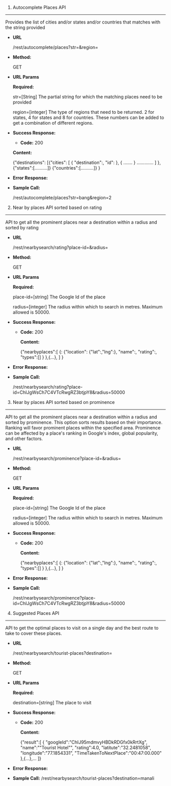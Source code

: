 1. Autocomplete Places API
--------------------------
  Provides the list of cities and/or states and/or countries that matches with the string provided
* **URL**

  /rest/autocomplete/places?str=<text>&region=<region-type>

* **Method:**
  
   GET
  
*  **URL Params**

   **Required:**
 
   str=[String] The partial string for which the matching places need to be provided
   
   region=[integer] The type of regions that need to be returned. 2 for states, 4 for states and 8 for countries. These numbers can be added to get a combination of different regions.


* **Success Response:**

  * **Code:** 200 
  
  **Content:** 
  
  {"destinations":
	[{"cities":
		[
			{
				"destination":<Destination>,
				"id":<Google Place Id>
			},
			{
				.......
			}
			.............
		]
	},
	{"states":[..........]}
	{"countries":[..........]}
  }
 
* **Error Response:**


* **Sample Call:**

  <server>/rest/autocomplete/places?str=bang&region=2
  
2. Near by places API sorted based on rating
--------------------------------------------
  API to get all the prominent places near a destination within a radius and sorted by rating

* **URL**

  /rest/nearbysearch/rating?place-id=<Google Id of the place>&radius=<radius in metres>

* **Method:**

   GET
  
*  **URL Params**

   **Required:**
 
   place-id=[string] The Google Id of the place
   
   radius=[integer] The radius within which to search in metres. Maximum allowed is 50000.

* **Success Response:**
  
  * **Code:** 200
  
    **Content:** 
	
	{"nearbyplaces":[
		{<Name of Destination>:
			{"location":
				{"lat":<latitude>,"lng":<longitude>},
				"name":<name>,
				"rating":<rating>,
				"types":[<list of place type this belongs to>]
			}
		},{...},
		]
	}
 
* **Error Response:**

  
* **Sample Call:**

  /rest/nearbysearch/rating?place-id=ChIJgWsCh7C4VTcRwgRZ3btjpY8&radius=50000

3. Near by places API sorted based on prominence
------------------------------------------------
  API to get all the prominent places near a destination within a radius and sorted by prominence.
  This option sorts results based on their importance. Ranking will favor prominent places within the specified area. 
  Prominence can be affected by a place's ranking in Google's index, global popularity, and other factors.

* **URL**

  /rest/nearbysearch/prominence?place-id=<Google Id of the place>&radius=<radius in metres>

* **Method:**

   GET
  
*  **URL Params**

   **Required:**
 
   place-id=[string] The Google Id of the place
   
   radius=[integer] The radius within which to search in metres. Maximum allowed is 50000.

* **Success Response:**
  
  * **Code:** 200
  
    **Content:** 
	
	{"nearbyplaces":[
		{<Name of Destination>:
			{"location":
				{"lat":<latitude>,"lng":<longitude>},
				"name":<name>,
				"rating":<rating>,
				"types":[<list of place type this belongs to>]
			}
		},{...},
		]
	}
 
* **Error Response:**

  
* **Sample Call:**

  /rest/nearbysearch/prominence?place-id=ChIJgWsCh7C4VTcRwgRZ3btjpY8&radius=50000
  
 4. Suggested Places API
------------------------------------------------
  API to get the optimal places to visit on a single day and the best route to take to cover these places.

* **URL**

  /rest/nearbysearch/tourist-places?destination=<destination>

* **Method:**

   GET
  
*  **URL Params**

   **Required:**
 
   destination=[string] The place to visit

* **Success Response:**
  
  * **Code:** 200
  
    **Content:** 
	
	{"result":[
		{
			"googleId":"ChIJ95mdmvyHBDkRDGfx0kRrtXg",
			"name":"\"Tourist Hotel\"",
			"rating":4.0,
			"latitute":"32.2481058",
			"longitude":"77.1854331",
			"TimeTakenToNextPlace":"00:47:00.000"
		},{...},...
	]}
 
* **Error Response:**

  
* **Sample Call:**
	/rest/nearbysearch/tourist-places?destination=manali